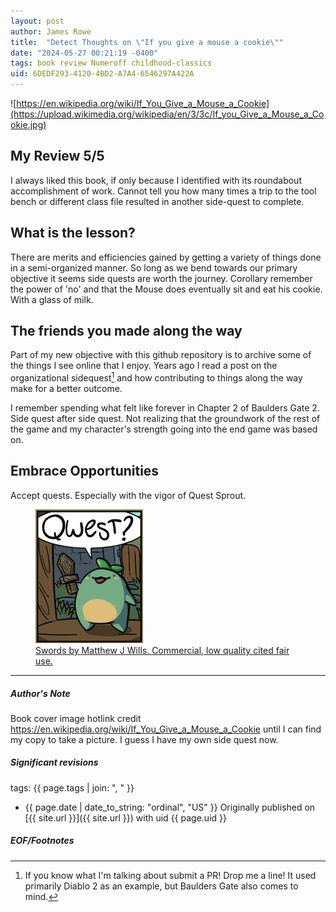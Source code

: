 ```yaml
---
layout: post
author: James Rowe
title:  "Detect Thoughts on \"If you give a mouse a cookie\""
date: "2024-05-27 00:21:19 -0400"
tags: book review Numeroff childhood-classics
uid: 6DEDF293-4120-4BD2-A7A4-6546297A422A
---
```


![https://en.wikipedia.org/wiki/If_You_Give_a_Mouse_a_Cookie](https://upload.wikimedia.org/wikipedia/en/3/3c/If_you_Give_a_Mouse_a_Cookie.jpg)

## My Review 5/5

I always liked this book, if only because I identified with its roundabout accomplishment of work. Cannot tell you how many times a trip to the tool bench or different class file resulted in another side-quest to complete.

## What is the lesson?

There are merits and efficiencies gained by getting a variety of things done in a semi-organized manner. So long as we bend towards our primary objective it seems side quests are worth the journey. Corollary remember the power of 'no' and that the Mouse does eventually sit and eat his cookie. With a glass of milk.

## The friends you made along the way

Part of my new objective with this github repository is to archive some of the things I see online that I enjoy. Years ago I read a post on the organizational sidequest[^sidequest] and how contributing to things along the way make for a better outcome.

I remember spending what felt like forever in Chapter 2 of Baulders Gate 2. Side quest after side quest. Not realizing that the groundwork of the rest of the game and my character's strength going into the end game was based on.

## Embrace Opportunities

Accept quests. Especially with the vigor of Quest Sprout.

<figure>
  <img src="/assets/posts-images/qwest-sprout-swords-comics.png" alt="swords comic sprout" class="img-stylish"/>
  <figcaption><a href="https://swordscomic.com/comic/CDI/">Swords by Matthew J Wills. Commercial, low quality cited fair use.</a></figcaption>
</figure>

---

##### Author's Note

Book cover image hotlink credit https://en.wikipedia.org/wiki/If_You_Give_a_Mouse_a_Cookie until I can find my copy to take a picture. I guess I have my own side quest now.

##### Significant revisions

tags: {{ page.tags | join: ", " }} <!-- todo move this somewhere -->

- {{ page.date | date_to_string: "ordinal", "US" }} Originally published on [{{ site.url }}]({{ site.url }}) with uid {{ page.uid }}

##### EOF/Footnotes

[^sidequest]: If you know what I'm talking about submit a PR! Drop me a line! It used primarily Diablo 2 as an example, but Baulders Gate also comes to mind.